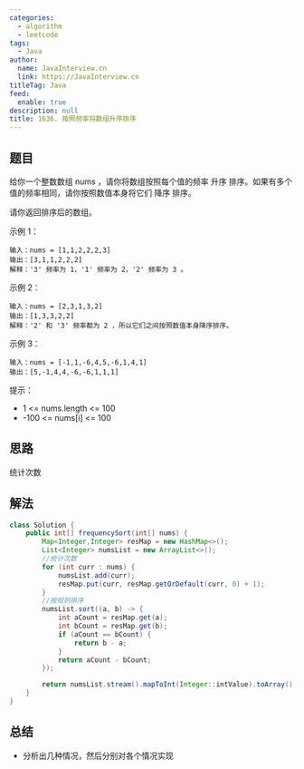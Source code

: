 ```yaml
---
categories: 
  - algorithm
  - leetcode
tags: 
  - Java
author: 
  name: JavaInterview.cn
  link: https://JavaInterview.cn
titleTag: Java
feed: 
  enable: true
description: null
title: 1636. 按照频率将数组升序排序
---
```


## 题目

给你一个整数数组 nums ，请你将数组按照每个值的频率 升序 排序。如果有多个值的频率相同，请你按照数值本身将它们 降序 排序。

请你返回排序后的数组。



示例 1：

    输入：nums = [1,1,2,2,2,3]
    输出：[3,1,1,2,2,2]
    解释：'3' 频率为 1，'1' 频率为 2，'2' 频率为 3 。
示例 2：

    输入：nums = [2,3,1,3,2]
    输出：[1,3,3,2,2]
    解释：'2' 和 '3' 频率都为 2 ，所以它们之间按照数值本身降序排序。
示例 3：

    输入：nums = [-1,1,-6,4,5,-6,1,4,1]
    输出：[5,-1,4,4,-6,-6,1,1,1]


提示：

* 1 <= nums.length <= 100
* -100 <= nums[i] <= 100

## 思路

统计次数

## 解法
```java
class Solution {
    public int[] frequencySort(int[] nums) {
        Map<Integer,Integer> resMap = new HashMap<>();
        List<Integer> numsList = new ArrayList<>();
        //统计次数
        for (int curr : nums) {
            numsList.add(curr);
            resMap.put(curr, resMap.getOrDefault(curr, 0) + 1);
        }
        //按规则排序
        numsList.sort((a, b) -> {
            int aCount = resMap.get(a);
            int bCount = resMap.get(b);
            if (aCount == bCount) {
                return b - a;
            }
            return aCount - bCount;
        });

        return numsList.stream().mapToInt(Integer::intValue).toArray();
    }
}

```

## 总结

- 分析出几种情况，然后分别对各个情况实现 
